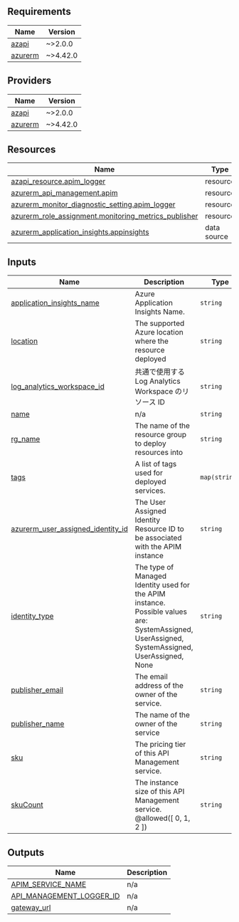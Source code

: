 <!-- BEGIN_TF_DOCS -->
## Requirements

| Name | Version |
|------|---------|
| <a name="requirement_azapi"></a> [azapi](#requirement\_azapi) | ~>2.0.0 |
| <a name="requirement_azurerm"></a> [azurerm](#requirement\_azurerm) | ~>4.42.0 |

## Providers

| Name | Version |
|------|---------|
| <a name="provider_azapi"></a> [azapi](#provider\_azapi) | ~>2.0.0 |
| <a name="provider_azurerm"></a> [azurerm](#provider\_azurerm) | ~>4.42.0 |

## Resources

| Name | Type |
|------|------|
| [azapi_resource.apim_logger](https://registry.terraform.io/providers/Azure/azapi/latest/docs/resources/resource) | resource |
| [azurerm_api_management.apim](https://registry.terraform.io/providers/hashicorp/azurerm/latest/docs/resources/api_management) | resource |
| [azurerm_monitor_diagnostic_setting.apim_logger](https://registry.terraform.io/providers/hashicorp/azurerm/latest/docs/resources/monitor_diagnostic_setting) | resource |
| [azurerm_role_assignment.monitoring_metrics_publisher](https://registry.terraform.io/providers/hashicorp/azurerm/latest/docs/resources/role_assignment) | resource |
| [azurerm_application_insights.appinsights](https://registry.terraform.io/providers/hashicorp/azurerm/latest/docs/data-sources/application_insights) | data source |

## Inputs

| Name | Description | Type | Default | Required |
|------|-------------|------|---------|:--------:|
| <a name="input_application_insights_name"></a> [application\_insights\_name](#input\_application\_insights\_name) | Azure Application Insights Name. | `string` | n/a | yes |
| <a name="input_location"></a> [location](#input\_location) | The supported Azure location where the resource deployed | `string` | n/a | yes |
| <a name="input_log_analytics_workspace_id"></a> [log\_analytics\_workspace\_id](#input\_log\_analytics\_workspace\_id) | 共通で使用する Log Analytics Workspace のリソース ID | `string` | n/a | yes |
| <a name="input_name"></a> [name](#input\_name) | n/a | `string` | n/a | yes |
| <a name="input_rg_name"></a> [rg\_name](#input\_rg\_name) | The name of the resource group to deploy resources into | `string` | n/a | yes |
| <a name="input_tags"></a> [tags](#input\_tags) | A list of tags used for deployed services. | `map(string)` | n/a | yes |
| <a name="input_azurerm_user_assigned_identity_id"></a> [azurerm\_user\_assigned\_identity\_id](#input\_azurerm\_user\_assigned\_identity\_id) | The User Assigned Identity Resource ID to be associated with the APIM instance | `string` | `""` | no |
| <a name="input_identity_type"></a> [identity\_type](#input\_identity\_type) | The type of Managed Identity used for the APIM instance. Possible values are: SystemAssigned, UserAssigned, SystemAssigned, UserAssigned, None | `string` | `"SystemAssigned"` | no |
| <a name="input_publisher_email"></a> [publisher\_email](#input\_publisher\_email) | The email address of the owner of the service. | `string` | `"noreply@microsoft.com"` | no |
| <a name="input_publisher_name"></a> [publisher\_name](#input\_publisher\_name) | The name of the owner of the service | `string` | `"n/a"` | no |
| <a name="input_sku"></a> [sku](#input\_sku) | The pricing tier of this API Management service. | `string` | `"Consumption"` | no |
| <a name="input_skuCount"></a> [skuCount](#input\_skuCount) | The instance size of this API Management service. @allowed([ 0, 1, 2 ]) | `string` | `"0"` | no |

## Outputs

| Name | Description |
|------|-------------|
| <a name="output_APIM_SERVICE_NAME"></a> [APIM\_SERVICE\_NAME](#output\_APIM\_SERVICE\_NAME) | n/a |
| <a name="output_API_MANAGEMENT_LOGGER_ID"></a> [API\_MANAGEMENT\_LOGGER\_ID](#output\_API\_MANAGEMENT\_LOGGER\_ID) | n/a |
| <a name="output_gateway_url"></a> [gateway\_url](#output\_gateway\_url) | n/a |
<!-- END_TF_DOCS -->